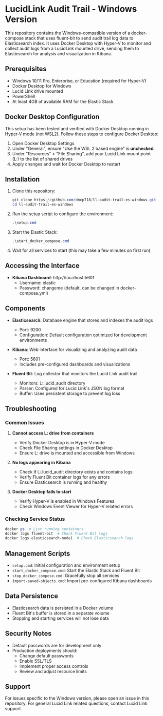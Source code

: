 # LucidLink Audit Trail - Windows Version

This repository contains the Windows-compatible version of a docker-compose stack that uses fluent-bit to send audit trail log data to Elasticsearch index. It uses Docker Desktop with Hyper-V to monitor and collect audit logs from a LucidLink mounted drive, sending them to Elasticsearch for analysis and visualization in Kibana.

## Prerequisites

- Windows 10/11 Pro, Enterprise, or Education (required for Hyper-V)
- Docker Desktop for Windows
- Lucid Link drive mounted
- PowerShell
- At least 4GB of available RAM for the Elastic Stack

## Docker Desktop Configuration

This setup has been tested and verified with Docker Desktop running in Hyper-V mode (not WSL2). Follow these steps to configure Docker Desktop:

1. Open Docker Desktop Settings
2. Under "General", ensure "Use the WSL 2 based engine" is **unchecked**
3. Under "Resources" > "File Sharing", add your Lucid Link mount point (L:\) to the list of shared drives
4. Apply changes and wait for Docker Desktop to restart

## Installation

1. Clone this repository:
   ```powershell
   git clone https://github.com/dmcp718/ll-audit-trail-es-windows.git
   cd ll-audit-trail-es-windows
   ```

2. Run the setup script to configure the environment:
   ```powershell
   .\setup.cmd
   ```

3. Start the Elastic Stack:
   ```powershell
   .\start_docker_compose.cmd
   ```

4. Wait for all services to start (this may take a few minutes on first run)

## Accessing the Interface

- **Kibana Dashboard**: http://localhost:5601
  - Username: elastic
  - Password: changeme (default, can be changed in docker-compose.yml)

## Components

- **Elasticsearch**: Database engine that stores and indexes the audit logs
  - Port: 9200
  - Configuration: Default configuration optimized for development environments

- **Kibana**: Web interface for visualizing and analyzing audit data
  - Port: 5601
  - Includes pre-configured dashboards and visualizations

- **Fluent Bit**: Log collector that monitors the Lucid Link audit trail
  - Monitors: L:\.lucid_audit directory
  - Parser: Configured for Lucid Link's JSON log format
  - Buffer: Uses persistent storage to prevent log loss

## Troubleshooting

### Common Issues

1. **Cannot access L: drive from containers**
   - Verify Docker Desktop is in Hyper-V mode
   - Check File Sharing settings in Docker Desktop
   - Ensure L: drive is mounted and accessible from Windows

2. **No logs appearing in Kibana**
   - Check if L:\.lucid_audit directory exists and contains logs
   - Verify Fluent Bit container logs for any errors
   - Ensure Elasticsearch is running and healthy

3. **Docker Desktop fails to start**
   - Verify Hyper-V is enabled in Windows Features
   - Check Windows Event Viewer for Hyper-V related errors

### Checking Service Status

```powershell
docker ps  # List running containers
docker logs fluent-bit  # Check Fluent Bit logs
docker logs elasticsearch-node1  # Check Elasticsearch logs
```

## Management Scripts

- `setup.cmd`: Initial configuration and environment setup
- `start_docker_compose.cmd`: Start the Elastic Stack and Fluent Bit
- `stop_docker_compose.cmd`: Gracefully stop all services
- `import-saved-objects.cmd`: Import pre-configured Kibana dashboards

## Data Persistence

- Elasticsearch data is persisted in a Docker volume
- Fluent Bit's buffer is stored in a separate volume
- Stopping and starting services will not lose data

## Security Notes

- Default passwords are for development only
- Production deployments should:
  - Change default passwords
  - Enable SSL/TLS
  - Implement proper access controls
  - Review and adjust resource limits

## Support

For issues specific to the Windows version, please open an issue in this repository. For general Lucid Link related questions, contact Lucid Link support.
